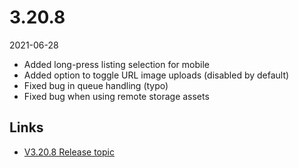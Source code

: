 # 3.20.8

2021-06-28

- Added long-press listing selection for mobile
- Added option to toggle URL image uploads (disabled by default)
- Fixed bug in queue handling (typo)
- Fixed bug when using remote storage assets

## Links

- [V3.20.8 Release topic](https://chevereto.com/community/threads/chevereto-v3-20-8.13546/)
